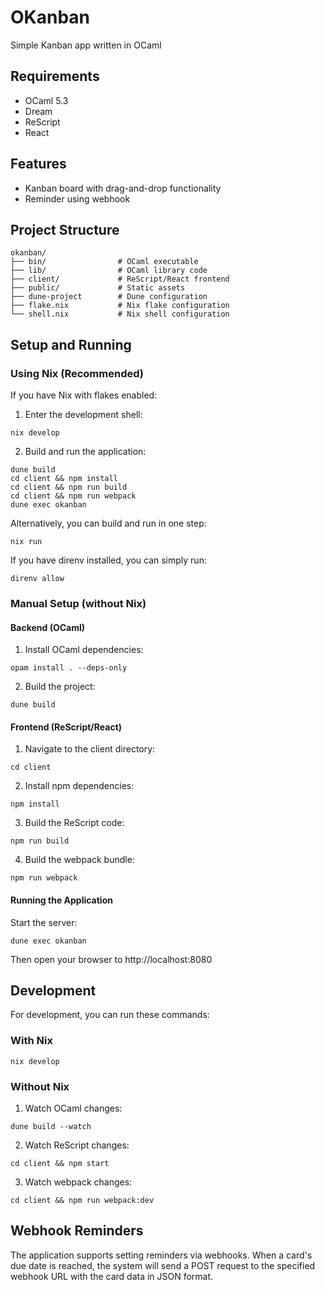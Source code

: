 # OKanban
Simple Kanban app written in OCaml

## Requirements
- OCaml 5.3
- Dream 
- ReScript
- React

## Features
- Kanban board with drag-and-drop functionality
- Reminder using webhook

## Project Structure
```
okanban/
├── bin/                # OCaml executable
├── lib/                # OCaml library code
├── client/             # ReScript/React frontend
├── public/             # Static assets
├── dune-project        # Dune configuration
├── flake.nix           # Nix flake configuration
└── shell.nix           # Nix shell configuration
```

## Setup and Running

### Using Nix (Recommended)

If you have Nix with flakes enabled:

1. Enter the development shell:
```
nix develop
```

2. Build and run the application:
```
dune build
cd client && npm install
cd client && npm run build
cd client && npm run webpack
dune exec okanban
```

Alternatively, you can build and run in one step:
```
nix run
```

If you have direnv installed, you can simply run:
```
direnv allow
```

### Manual Setup (without Nix)

#### Backend (OCaml)
1. Install OCaml dependencies:
```
opam install . --deps-only
```

2. Build the project:
```
dune build
```

#### Frontend (ReScript/React)
1. Navigate to the client directory:
```
cd client
```

2. Install npm dependencies:
```
npm install
```

3. Build the ReScript code:
```
npm run build
```

4. Build the webpack bundle:
```
npm run webpack
```

#### Running the Application
Start the server:
```
dune exec okanban
```

Then open your browser to http://localhost:8080

## Development
For development, you can run these commands:

### With Nix
```
nix develop
```

### Without Nix
1. Watch OCaml changes:
```
dune build --watch
```

2. Watch ReScript changes:
```
cd client && npm start
```

3. Watch webpack changes:
```
cd client && npm run webpack:dev
```

## Webhook Reminders
The application supports setting reminders via webhooks. When a card's due date is reached, the system will send a POST request to the specified webhook URL with the card data in JSON format.
